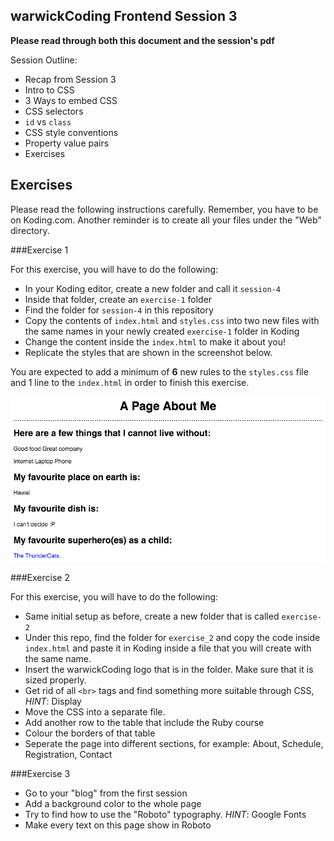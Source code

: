 ## warwickCoding Frontend Session 3

**Please read through both this document and the session's pdf**

Session Outline:
- Recap from Session 3
- Intro to CSS
- 3 Ways to embed CSS
- CSS selectors
- `id` vs `class`
- CSS style conventions
- Property value pairs
- Exercises


Exercises
---------
Please read the following instructions carefully. Remember, you have to be on Koding.com.
Another reminder is to create all your files under the "Web" directory.

###Exercise 1

For this exercise, you will have to do the following:
- In your Koding editor, create a new folder and call it `session-4`
- Inside that folder, create an `exercise-1` folder
- Find the folder for `session-4` in this repository
- Copy the contents of `index.html` and `styles.css` into two new files with the same names in your newly created `exercise-1` folder in Koding
- Change the content inside the `index.html` to make it about you!
- Replicate the styles that are shown in the screenshot below.

You are expected to add a minimum of **6** new rules to the `styles.css` file and 1 line to the `index.html` in order to finish this exercise.


![exercise1 solution](./exercise_1/solution1.png)


###Exercise 2

For this exercise, you will have to do the following:

- Same initial setup as before, create a new folder that is called `exercise-2`
- Under this repo, find the folder for `exercise_2` and copy the code inside `index.html` and paste it in Koding inside a file that you will create with the same name.
- Insert the warwickCoding logo that is in the folder. Make sure that it is sized properly.
- Get rid of all `<br>` tags and find something more suitable through CSS, *HINT*: Display
- Move the CSS into a separate file.
- Add another row to the table that include the Ruby course
- Colour the borders of that table
- Seperate the page into different sections, for example: About, Schedule, Registration, Contact

###Exercise 3

- Go to your "blog" from the first session
- Add a background color to the whole page
- Try to find how to use the "Roboto" typography. *HINT*: Google Fonts
- Make every text on this page show in Roboto


